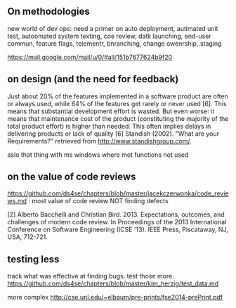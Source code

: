 ## On methodologies

new world of dev ops: need a primer on auto deployment, autimated unit test, autoomated system texting, coe review,
datk launching, end-user commun, feature flags, telementr, bnranching, change owenrship,.staging

https://mail.google.com/mail/u/0/#all/151b7677624b9f20

## on design (and the need for feedback)

Just about 20% of the features implemented in a software product are often or always used, while 64% of the features get rarely or never used [6]. This means that substantial development effort is wasted. But even worse: it means that maintenance cost of the product (constituting the majority of the total product effort) is higher than needed. This often implies delays in delivering products or lack of quality
[6] Standish (2002). "What are your Requirements?" retrieved from http://www.standishgroup.com/.

aslo that thing with ms windows where mot functions not used


## on the value of code reviews

https://github.com/ds4se/chapters/blob/master/jacekczerwonka/code_reviews.md : 
most value of code review NOT finding defects

[2] Alberto Bacchelli and Christian Bird. 2013. Expectations, outcomes, and challenges of modern code review. In Proceedings of the 2013 International Conference on Software Engineering (ICSE '13). IEEE Press, Piscataway, NJ, USA, 712-721.


## testing less

track what was effective at finding bugs. test those more.
https://github.com/ds4se/chapters/blob/master/kim_herzig/test_data.md

more complex
http://cse.unl.edu/~elbaum/pre-prints/fse2014-prePrint.pdf
